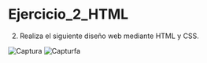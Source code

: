 # Ejercicio_2_HTML
2. Realiza el siguiente diseño web mediante HTML y CSS.

![Captura](https://user-images.githubusercontent.com/65538839/125902901-2af1fb1a-8cc1-4179-b022-08fc5bc73750.PNG)
![Capturfa](https://user-images.githubusercontent.com/65538839/125902920-447334b9-6ff4-44e0-80fa-a6f631dddbb1.PNG)
